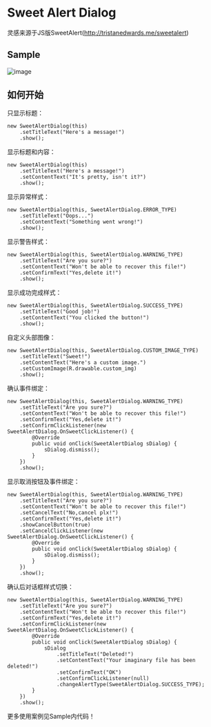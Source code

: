 Sweet Alert Dialog
===================
灵感来源于JS版SweetAlert(http://tristanedwards.me/sweetalert)

## Sample
![image](https://github.com/pedant/sweet-alert-dialog/raw/master/tmp_screen.jpg)

## 如何开始
只显示标题：

	new SweetAlertDialog(this)
        .setTitleText("Here's a message!")
        .show();

显示标题和内容：

	new SweetAlertDialog(this)
        .setTitleText("Here's a message!")
        .setContentText("It's pretty, isn't it?")
        .show();

显示异常样式：

    new SweetAlertDialog(this, SweetAlertDialog.ERROR_TYPE)
        .setTitleText("Oops...")
        .setContentText("Something went wrong!")
        .show();

显示警告样式：

    new SweetAlertDialog(this, SweetAlertDialog.WARNING_TYPE)
        .setTitleText("Are you sure?")
        .setContentText("Won't be able to recover this file!")
        .setConfirmText("Yes,delete it!")
        .show();

显示成功完成样式：

    new SweetAlertDialog(this, SweetAlertDialog.SUCCESS_TYPE)
        .setTitleText("Good job!")
        .setContentText("You clicked the button!")
        .show();

自定义头部图像：

    new SweetAlertDialog(this, SweetAlertDialog.CUSTOM_IMAGE_TYPE)
        .setTitleText("Sweet!")
        .setContentText("Here's a custom image.")
        .setCustomImage(R.drawable.custom_img)
        .show();

确认事件绑定：

    new SweetAlertDialog(this, SweetAlertDialog.WARNING_TYPE)
        .setTitleText("Are you sure?")
        .setContentText("Won't be able to recover this file!")
        .setConfirmText("Yes,delete it!")
        .setConfirmClickListener(new SweetAlertDialog.OnSweetClickListener() {
            @Override
            public void onClick(SweetAlertDialog sDialog) {
                sDialog.dismiss();
            }
        })
        .show();

显示取消按钮及事件绑定：

    new SweetAlertDialog(this, SweetAlertDialog.WARNING_TYPE)
        .setTitleText("Are you sure?")
        .setContentText("Won't be able to recover this file!")
        .setCancelText("No,cancel plx!")
        .setConfirmText("Yes,delete it!")
        .showCancelButton(true)
        .setCancelClickListener(new SweetAlertDialog.OnSweetClickListener() {
            @Override
            public void onClick(SweetAlertDialog sDialog) {
                sDialog.dismiss();
            }
        })
        .show();

确认后对话框样式切换：

    new SweetAlertDialog(this, SweetAlertDialog.WARNING_TYPE)
        .setTitleText("Are you sure?")
        .setContentText("Won't be able to recover this file!")
        .setConfirmText("Yes,delete it!")
        .setConfirmClickListener(new SweetAlertDialog.OnSweetClickListener() {
            @Override
            public void onClick(SweetAlertDialog sDialog) {
                sDialog
                    .setTitleText("Deleted!")
                    .setContentText("Your imaginary file has been deleted!")
                    .setConfirmText("OK")
                    .setConfirmClickListener(null)
                    .changeAlertType(SweetAlertDialog.SUCCESS_TYPE);
            }
        })
        .show();

更多使用案例见Sample内代码！

